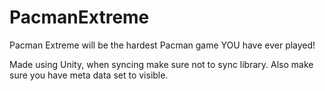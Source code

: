 PacmanExtreme
=============

Pacman Extreme will be the hardest Pacman game YOU have ever played!

Made using Unity, when syncing make sure not to sync library. Also make sure you have meta data set to visible.
